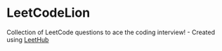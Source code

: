 # LeetCodeLion
Collection of LeetCode questions to ace the coding interview! - Created using [LeetHub](https://github.com/QasimWani/LeetHub)
